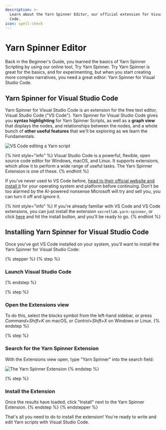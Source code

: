 ```yaml
---
description: >-
  Learn about the Yarn Spinner Editor, our official extension for Visual Studio
  Code.
icon: spell-check
---
```


# Yarn Spinner Editor

Back in the Beginner's Guide, you learned the basics of Yarn Spinner Scripting by using our online tool, Try Yarn Spinner. Try Yarn Spinner is great for the basics, and for experimenting, but when you start creating more complex narratives, you need a great editor: Yarn Spinner for Visual Studio Code.

## Yarn Spinner for Visual Studio Code

Yarn Spinner for Visual Studio Code is an extension for the free text editor, Visual Studio Code ("VS Code"). Yarn Spinner for Visual Studio Code gives you **syntax highlighting** for Yarn Spinner Scripts, as well as a **graph view** that displays the nodes, and relationships between the nodes, and a whole bunch of **other useful features** that we'll be exploring as we learn the Fundamentals.

![VS Code editing a Yarn script](<../.gitbook/assets/Screenshot 2023-12-14 at 2.23.45 pm (1).png>)

{% hint style="info" %}
Visual Studio Code is a powerful, flexible, open source code editor for Windows, macOS, and Linux. It supports extensions, which allow it to perform a wide range of useful tasks. The Yarn Spinner Extension is one of these.
{% endhint %}

If you've never used to VS Code before, [head to their official website and install it](https://code.visualstudio.com) for your operating system and platform before continuing. Don't be too alarmed by the AI-powered nonsense Microsoft will try and sell you, you can turn it off and ignore it.

{% hint style="info" %}
If you're already familiar with VS Code and VS Code extensions, you can just install the extension `secretlab.yarn-spinner`, or click [here](vscode:extension/SecretLab.yarn-spinner) and hit the install button, and you'll be ready to go.
{% endhint %}

## Installing Yarn Spinner for Visual Studio Code

Once you've got VS Code installed on your system, you'll want to install the Yarn Spinner for Visual Studio Code:

{% stepper %}
{% step %}
### **Launch** **Visual Studio Code**
{% endstep %}

{% step %}
### **Open the Extensions view**

To do this, select the blocks symbol from the left-hand sidebar, or press _Command+Shift+K_ on macOS, or _Control+Shift+X_ on Windows or Linux.
{% endstep %}

{% step %}
### **Search for the Yarn Spinner Extension**

With the Extensions view open, type "Yarn Spinner" into the search field:

![The Yarn Spinner Extension](../.gitbook/assets/vscode-install-extension.png)
{% endstep %}

{% step %}
### **Install the Extension**

Once the results have loaded, click "Install" next to the Yarn Spinner Extension.
{% endstep %}
{% endstepper %}

That's all you need to do to install the extension! You're ready to write and edit Yarn scripts with Visual Studio Code.
